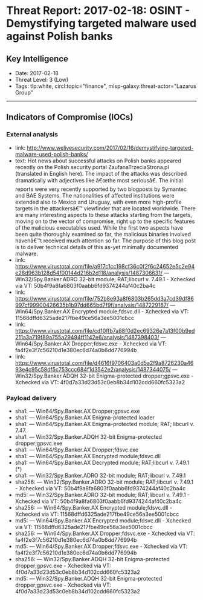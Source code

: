 # Threat Report: 2017-02-18: OSINT - Demystifying targeted malware used against Polish banks


## Key Intelligence
* Date: 2017-02-18
* Threat Level: 3 (Low)
* Tags: tlp:white, circl:topic="finance", misp-galaxy:threat-actor="Lazarus Group"

---

## Indicators of Compromise (IOCs)
### External analysis
* link: http://www.welivesecurity.com/2017/02/16/demystifying-targeted-malware-used-polish-banks/
* text: Hot news about successful attacks on Polish banks appeared recently on the Polish security portal ZaufanaTrzeciaStrona.pl (translated in English here). The impact of the attacks was described dramatically with adjectives like â€œthe most seriousâ€. The initial reports were very recently supported by two blogposts by Symantec and BAE Systems. The nationalities of affected institutions were extended also to Mexico and Uruguay, with even more high-profile targets in the attackersâ€™ viewfinder that are located worldwide. There are many interesting aspects to these attacks starting from the targets, moving on to the vector of compromise, right up to the specific features of the malicious executables used. While the first two aspects have been quite thoroughly examined so far, the malicious binaries involved havenâ€™t received much attention so far. The purpose of this blog post is to deliver technical details of this as-yet minimally documented malware.
* link: https://www.virustotal.com/file/a917c1cc198cf36c0f2f6c24652e5c2e94e28d963b128d54f00144d216b2d118/analysis/1487306631/ — Win32/Spy.Banker.ADRO	32-bit module; RAT;libcurl v. 7.49.1 - Xchecked via VT: 50b4f9a8fa6803f0aabb6fd9374244af40c2ba4c
* link: https://www.virustotal.com/file/752b8e93a8f6803b265dd3a7cd39df86997cf99900426635b1b97dd665bd7f9f/analysis/1487229167/ — Win64/Spy.Banker.AX	Encrypted module;fdsvc.dll - Xchecked via VT: 11568dffd6325ade217fbe49ce56a3ee5001cbcc
* link: https://www.virustotal.com/file/cd10ffb7a88f0d2ec69326e7a13f00b9ed211a3a719f89a755a29494ff1142e6/analysis/1487398403/ — Win64/Spy.Banker.AX	Dropper;fdsvc.exe - Xchecked via VT: fa4f2e3f7c56210d1e380ec6d74a0b6dd776994b
* link: https://www.virustotal.com/file/d4616f9706403a0d5a2f9a8726230a4693e4c95c58df5c753ccc684f1d3542e2/analysis/1487344075/ — Win32/Spy.Banker.ADQH	32-bit Enigma-protected dropper;gpsvc.exe - Xchecked via VT: 4f0d7a33d23d53c0eb8b34d102cdd660fc5323a2

### Payload delivery
* sha1: <sha1> — Win64/Spy.Banker.AX	Dropper;gpsvc.exe
* sha1: <sha1> — Win64/Spy.Banker.AX	Enigma-protected loader
* sha1: <sha1> — Win64/Spy.Banker.AX	Enigma-protected module; RAT; libcurl v. 7.47.
* sha1: <sha1> — Win32/Spy.Banker.ADQH	32-bit Enigma-protected dropper;gpsvc.exe
* sha1: <sha1> — Win64/Spy.Banker.AX	Dropper;fdsvc.exe
* sha1: <sha1> — Win64/Spy.Banker.AX	Encrypted module;fdsvc.dll
* sha1: <sha1> — Win64/Spy.Banker.AX	Decrypted module; RAT;libcurl v. 7.49.1 (*)
* sha1: <sha1> — Win32/Spy.Banker.ADRO	32-bit module; RAT;libcurl v. 7.49.1
* sha256: <sha256> — Win32/Spy.Banker.ADRO	32-bit module; RAT;libcurl v. 7.49.1 - Xchecked via VT: 50b4f9a8fa6803f0aabb6fd9374244af40c2ba4c
* md5: <md5> — Win32/Spy.Banker.ADRO	32-bit module; RAT;libcurl v. 7.49.1 - Xchecked via VT: 50b4f9a8fa6803f0aabb6fd9374244af40c2ba4c
* sha256: <sha256> — Win64/Spy.Banker.AX	Encrypted module;fdsvc.dll - Xchecked via VT: 11568dffd6325ade217fbe49ce56a3ee5001cbcc
* md5: <md5> — Win64/Spy.Banker.AX	Encrypted module;fdsvc.dll - Xchecked via VT: 11568dffd6325ade217fbe49ce56a3ee5001cbcc
* sha256: <sha256> — Win64/Spy.Banker.AX	Dropper;fdsvc.exe - Xchecked via VT: fa4f2e3f7c56210d1e380ec6d74a0b6dd776994b
* md5: <md5> — Win64/Spy.Banker.AX	Dropper;fdsvc.exe - Xchecked via VT: fa4f2e3f7c56210d1e380ec6d74a0b6dd776994b
* sha256: <sha256> — Win32/Spy.Banker.ADQH	32-bit Enigma-protected dropper;gpsvc.exe - Xchecked via VT: 4f0d7a33d23d53c0eb8b34d102cdd660fc5323a2
* md5: <md5> — Win32/Spy.Banker.ADQH	32-bit Enigma-protected dropper;gpsvc.exe - Xchecked via VT: 4f0d7a33d23d53c0eb8b34d102cdd660fc5323a2
